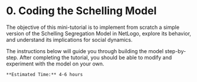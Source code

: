 # 0. Coding the Schelling Model

The objective of this mini-tutorial is to implement from scratch a simple version of the Schelling Segregation Model in NetLogo, explore its behavior, and understand its implications for social dynamics.

The instructions below will guide you through building the model step-by-step. After completing the tutorial, you should be able to modify and experiment with the model on your own.

```{note}
**Estimated Time:** 4-6 hours
```
